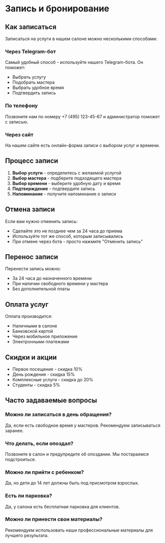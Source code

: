 # Запись и бронирование

## Как записаться
Записаться на услуги в нашем салоне можно несколькими способами:

### Через Telegram-бот
Самый удобный способ - используйте нашего Telegram-бота. Он поможет:
- Выбрать услугу
- Подобрать мастера
- Выбрать удобное время
- Подтвердить запись

### По телефону
Позвоните нам по номеру +7 (495) 123-45-67 и администратор поможет с записью.

### Через сайт
На нашем сайте есть онлайн-форма записи с выбором услуг и времени.

## Процесс записи
1. **Выбор услуги** - определитесь с желаемой услугой
2. **Выбор мастера** - подберите подходящего мастера
3. **Выбор времени** - выберите удобную дату и время
4. **Подтверждение** - подтвердите запись
5. **Напоминание** - получите напоминание о записи

## Отмена записи
Если вам нужно отменить запись:
- Сделайте это не позднее чем за 24 часа до приема
- Используйте тот же способ, которым записывались
- При отмене через бота - просто нажмите "Отменить запись"

## Перенос записи
Перенести запись можно:
- За 24 часа до назначенного времени
- При наличии свободного времени у мастера
- Без дополнительной платы

## Оплата услуг
Оплата производится:
- Наличными в салоне
- Банковской картой
- Через мобильное приложение
- Электронными платежами

## Скидки и акции
- Первое посещение - скидка 10%
- День рождения - скидка 15%
- Комплексные услуги - скидка до 20%
- Студенты - скидка 5%

## Часто задаваемые вопросы

### Можно ли записаться в день обращения?
Да, если есть свободное время у мастеров. Рекомендуем записываться заранее.

### Что делать, если опоздал?
Позвоните в салон и предупредите об опоздании. Мы постараемся подстроиться.

### Можно ли прийти с ребенком?
Да, но дети до 14 лет должны быть под присмотром взрослых.

### Есть ли парковка?
Да, у салона есть бесплатная парковка для клиентов.

### Можно ли принести свои материалы?
Рекомендуем использовать наши профессиональные материалы для лучшего результата. 